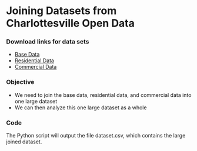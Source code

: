 Joining Datasets from Charlottesville Open Data
================================================

### Download links for data sets
- [Base Data](https://opendata.charlottesville.org/datasets/real-estate-base-data)
- [Residential Data](https://opendata.charlottesville.org/datasets/real-estate-residential-details)
- [Commercial Data](https://opendata.charlottesville.org/datasets/real-estate-commercial-details)

### Objective
- We need to join the base data, residential data, and commercial data into one large dataset
- We can then analyze this one large dataset as a whole

### Code
The Python script will output the file dataset.csv, which contains the large joined dataset.